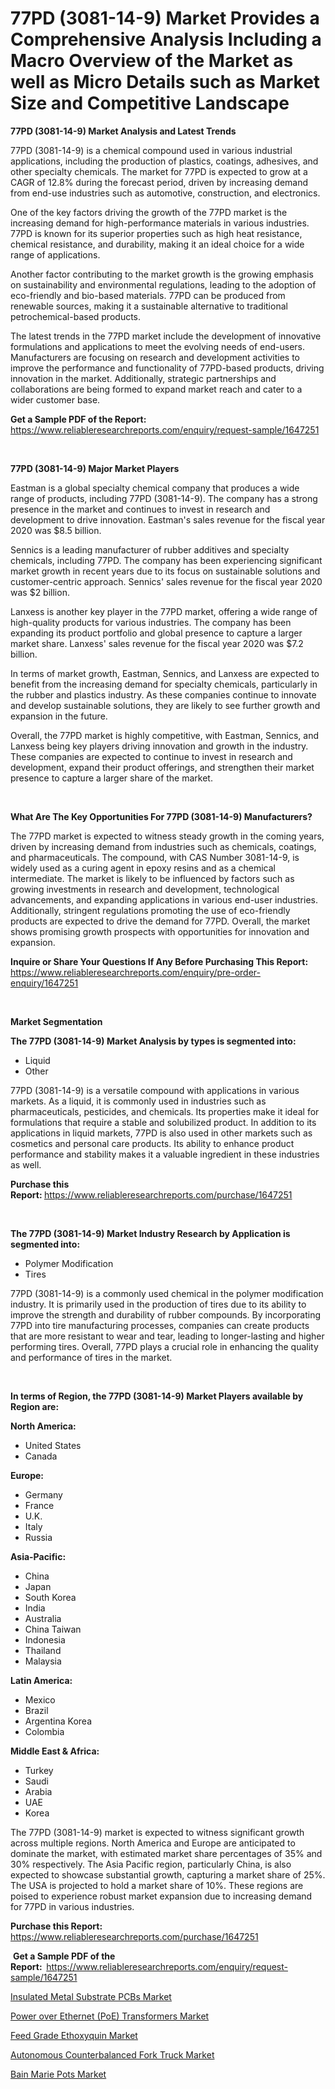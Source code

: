 <p><h1>77PD (3081-14-9) Market Provides a Comprehensive Analysis Including a Macro Overview of the Market as well as Micro Details such as Market Size and Competitive Landscape</h1></p><p><strong>77PD (3081-14-9) Market Analysis and Latest Trends</strong></p>
<p><p>77PD (3081-14-9) is a chemical compound used in various industrial applications, including the production of plastics, coatings, adhesives, and other specialty chemicals. The market for 77PD is expected to grow at a CAGR of 12.8% during the forecast period, driven by increasing demand from end-use industries such as automotive, construction, and electronics.</p><p>One of the key factors driving the growth of the 77PD market is the increasing demand for high-performance materials in various industries. 77PD is known for its superior properties such as high heat resistance, chemical resistance, and durability, making it an ideal choice for a wide range of applications.</p><p>Another factor contributing to the market growth is the growing emphasis on sustainability and environmental regulations, leading to the adoption of eco-friendly and bio-based materials. 77PD can be produced from renewable sources, making it a sustainable alternative to traditional petrochemical-based products.</p><p>The latest trends in the 77PD market include the development of innovative formulations and applications to meet the evolving needs of end-users. Manufacturers are focusing on research and development activities to improve the performance and functionality of 77PD-based products, driving innovation in the market. Additionally, strategic partnerships and collaborations are being formed to expand market reach and cater to a wider customer base.</p></p>
<p><strong>Get a Sample PDF of the Report:&nbsp;</strong> <a href="https://www.reliableresearchreports.com/enquiry/request-sample/1647251">https://www.reliableresearchreports.com/enquiry/request-sample/1647251</a></p>
<p>&nbsp;</p>
<p><strong>77PD (3081-14-9) Major Market Players</strong></p>
<p><p>Eastman is a global specialty chemical company that produces a wide range of products, including 77PD (3081-14-9). The company has a strong presence in the market and continues to invest in research and development to drive innovation. Eastman's sales revenue for the fiscal year 2020 was $8.5 billion.</p><p>Sennics is a leading manufacturer of rubber additives and specialty chemicals, including 77PD. The company has been experiencing significant market growth in recent years due to its focus on sustainable solutions and customer-centric approach. Sennics' sales revenue for the fiscal year 2020 was $2 billion.</p><p>Lanxess is another key player in the 77PD market, offering a wide range of high-quality products for various industries. The company has been expanding its product portfolio and global presence to capture a larger market share. Lanxess' sales revenue for the fiscal year 2020 was $7.2 billion.</p><p>In terms of market growth, Eastman, Sennics, and Lanxess are expected to benefit from the increasing demand for specialty chemicals, particularly in the rubber and plastics industry. As these companies continue to innovate and develop sustainable solutions, they are likely to see further growth and expansion in the future.</p><p>Overall, the 77PD market is highly competitive, with Eastman, Sennics, and Lanxess being key players driving innovation and growth in the industry. These companies are expected to continue to invest in research and development, expand their product offerings, and strengthen their market presence to capture a larger share of the market.</p></p>
<p>&nbsp;</p>
<p><strong>What Are The Key Opportunities For 77PD (3081-14-9) Manufacturers?</strong></p>
<p><p>The 77PD market is expected to witness steady growth in the coming years, driven by increasing demand from industries such as chemicals, coatings, and pharmaceuticals. The compound, with CAS Number 3081-14-9, is widely used as a curing agent in epoxy resins and as a chemical intermediate. The market is likely to be influenced by factors such as growing investments in research and development, technological advancements, and expanding applications in various end-user industries. Additionally, stringent regulations promoting the use of eco-friendly products are expected to drive the demand for 77PD. Overall, the market shows promising growth prospects with opportunities for innovation and expansion.</p></p>
<p><strong>Inquire or Share Your Questions If Any Before Purchasing This Report:</strong> <a href="https://www.reliableresearchreports.com/enquiry/pre-order-enquiry/1647251">https://www.reliableresearchreports.com/enquiry/pre-order-enquiry/1647251</a></p>
<p>&nbsp;</p>
<p><strong>Market Segmentation</strong></p>
<p><strong>The 77PD (3081-14-9) Market Analysis by types is segmented into:</strong></p>
<p><ul><li>Liquid</li><li>Other</li></ul></p>
<p><p>77PD (3081-14-9) is a versatile compound with applications in various markets. As a liquid, it is commonly used in industries such as pharmaceuticals, pesticides, and chemicals. Its properties make it ideal for formulations that require a stable and solubilized product. In addition to its applications in liquid markets, 77PD is also used in other markets such as cosmetics and personal care products. Its ability to enhance product performance and stability makes it a valuable ingredient in these industries as well.</p></p>
<p><strong>Purchase this Report:&nbsp;</strong><a href="https://www.reliableresearchreports.com/purchase/1647251">https://www.reliableresearchreports.com/purchase/1647251</a></p>
<p>&nbsp;</p>
<p><strong>The 77PD (3081-14-9) Market Industry Research by Application is segmented into:</strong></p>
<p><ul><li>Polymer Modification</li><li>Tires</li></ul></p>
<p><p>77PD (3081-14-9) is a commonly used chemical in the polymer modification industry. It is primarily used in the production of tires due to its ability to improve the strength and durability of rubber compounds. By incorporating 77PD into tire manufacturing processes, companies can create products that are more resistant to wear and tear, leading to longer-lasting and higher performing tires. Overall, 77PD plays a crucial role in enhancing the quality and performance of tires in the market.</p></p>
<p>&nbsp;</p>
<p><strong>In terms of Region, the 77PD (3081-14-9) Market Players available by Region are:</strong></p>
<p>
    <p> <strong> North America: </strong>
        <ul>
            <li>United States</li>
            <li>Canada</li>
        </ul>
        </p> 
    <p> <strong> Europe: </strong>
        <ul>
            <li>Germany</li>
            <li>France</li>
            <li>U.K.</li>
            <li>Italy</li>
            <li>Russia</li>
        </ul>
        </p> 
    <p> <strong> Asia-Pacific: </strong>
        <ul>
            <li>China</li>
            <li>Japan</li>
            <li>South Korea</li>
            <li>India</li>
            <li>Australia</li>
            <li>China Taiwan</li>
            <li>Indonesia</li>
            <li>Thailand</li>
            <li>Malaysia</li>
        </ul>
        </p> 
    <p> <strong> Latin America: </strong>
        <ul>
            <li>Mexico</li>
            <li>Brazil</li>
            <li>Argentina Korea</li>
            <li>Colombia</li>
        </ul>
        </p> 
    <p> <strong> Middle East & Africa: </strong>
        <ul>
            <li>Turkey</li>
            <li>Saudi</li>
            <li>Arabia</li>
            <li>UAE</li>
            <li>Korea</li>
        </ul>
    </p>
    </p>
<p><p>The 77PD (3081-14-9) market is expected to witness significant growth across multiple regions. North America and Europe are anticipated to dominate the market, with estimated market share percentages of 35% and 30% respectively. The Asia Pacific region, particularly China, is also expected to showcase substantial growth, capturing a market share of 25%. The USA is projected to hold a market share of 10%. These regions are poised to experience robust market expansion due to increasing demand for 77PD in various industries.</p></p>
<p><strong>Purchase this Report: </strong><a href="https://www.reliableresearchreports.com/purchase/1647251">https://www.reliableresearchreports.com/purchase/1647251</a></p>
<p>&nbsp;<strong>Get a Sample PDF of the Report:&nbsp;&nbsp;</strong><a href="https://www.reliableresearchreports.com/enquiry/request-sample/1647251">https://www.reliableresearchreports.com/enquiry/request-sample/1647251</a></p>
<p><strong></strong></p>
<p><p><a href="https://chivalrous-flock-a86.notion.site/Insulated-Metal-Substrate-PCBs-Market-Analysis-Examines-its-Scope-on-Growth-Opportunities-and-Forec-03fa43ed9baf48af87e8230268b1e2ec">Insulated Metal Substrate PCBs Market</a></p><p><a href="https://github.com/jerrycopelandthomaswsqd8q/Market-Research-Report-List-1/blob/main/power-over-ethernet-poe-transformers-market.md">Power over Ethernet (PoE) Transformers Market</a></p><p><a href="https://faithful-glue-af3.notion.site/Insights-into-Feed-Grade-Ethoxyquin-Market-Size-Analysing-Market-Share-Trends-and-Growth-from-202-b6acfb3f59164a70a6c96295e4527d11">Feed Grade Ethoxyquin Market</a></p><p><a href="https://github.com/brenzgnarento/Market-Research-Report-List-1/blob/main/autonomous-counterbalanced-fork-truck-market.md">Autonomous Counterbalanced Fork Truck Market</a></p><p><a href="https://view.publitas.com/reportprime-1/bain-marie-pots-market-size-growth-and-forecast-from-2024-2031/">Bain Marie Pots Market</a></p></p>